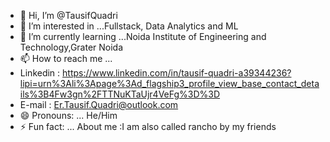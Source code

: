 - 👋 Hi, I’m @TausifQuadri
- 👀 I’m interested in ...Fullstack, Data Analytics and ML  
- 🌱 I’m currently learning ...Noida Institute of Engineering and Technology,Grater Noida
- 📫 How to reach me ...
- Linkedin : https://www.linkedin.com/in/tausif-quadri-a39344236?lipi=urn%3Ali%3Apage%3Ad_flagship3_profile_view_base_contact_details%3B4Fw3gn%2FTTNuKTaUjr4VeFg%3D%3D
-  E-mail : Er.Tausif.Quadri@outlook.com
- 😄 Pronouns: ... He/Him
- ⚡ Fun fact: ... About me :I am also called rancho by my friends

<!---
TausifQuadri/TausifQuadri is a ✨ special ✨ repository because its `README.md` (this file) appears on your GitHub profile.
You can click the Preview link to take a look at your changes.
--->
